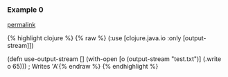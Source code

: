 ### Example 0
[permalink](#example-0)

{% highlight clojure %}
{% raw %}
(:use [clojure.java.io :only [output-stream]])

(defn use-output-stream []
  (with-open [o (output-stream "test.txt")]
    (.write o 65))) ; Writes 'A'{% endraw %}
{% endhighlight %}


